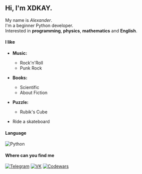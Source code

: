 ## Hi, I'm XDKAY.
My name is *Alexander*.<br/>
I'm a beginner Python developer.<br/>
Interested in **programming**, **physics**, **mathematics** and **English**.


#### I like
* **Music:**
    * Rock'n'Roll
    * Punk Rock
    
* **Books:**
    * Scientific
    * About Fiction
    
* **Puzzle:**
    * Rubik's Cube
    
* Ride a skateboard
#### Language
![Python](https://img.shields.io/badge/-python-grey?style=for-the-badge&logo=python)

#### Where can you find me
[![Telegram](https://img.shields.io/badge/-Telegram-grey?style=for-the-badge&logo=telegram)](https://t.me/XDKAYppq)
[![VK](https://img.shields.io/badge/-Vkontakte-grey?style=for-the-badge&logo=VK)](https://vk.com/fromoldnuke_bogema)
[![Codewars](https://img.shields.io/badge/-Codewars-grey?style=for-the-badge&logo=Codewars)](https://www.codewars.com/users/XDKAY)